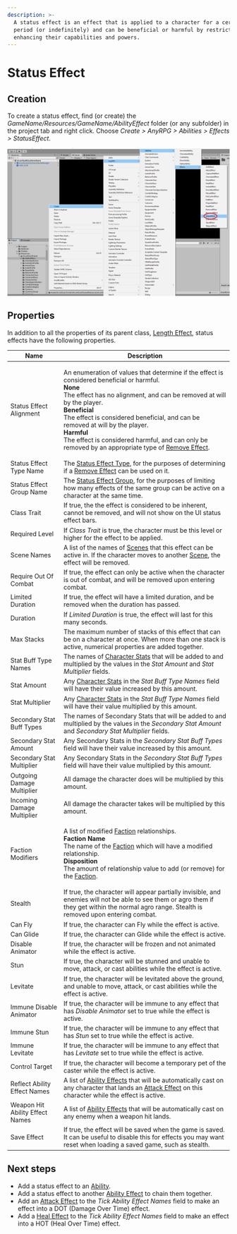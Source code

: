 ```yaml
---
description: >-
  A status effect is an effect that is applied to a character for a certain time
  period (or indefinitely) and can be beneficial or harmful by restricting or
  enhancing their capabilities and powers.
---
```


# Status Effect

## Creation

To create a status effect, find (or create) the _GameName/Resources/GameName/AbilityEffect_ folder (or any subfolder) in the project tab and right click.  Choose _Create > AnyRPG > Abilities > Effects > StatusEffect_.

![](<../../.gitbook/assets/image (2) (1).png>)

## Properties

In addition to all the properties of its parent class, [Length Effect](./#length-effect-properties), status effects have the following properties.

| Name                            | Description                                                                                                                                                                                                                                                                                                                                                                                                                                                                            |
| ------------------------------- | -------------------------------------------------------------------------------------------------------------------------------------------------------------------------------------------------------------------------------------------------------------------------------------------------------------------------------------------------------------------------------------------------------------------------------------------------------------------------------------- |
| Status Effect Alignment         | <p>An enumeration of values that determine if the effect is considered beneficial or harmful.<br><strong>None</strong><br>The effect has no alignment, and can be removed at will by the player.<br><strong>Beneficial</strong><br>The effect is considered beneficial, and can be removed at will by the player.<br><strong>Harmful</strong><br>The effect is considered harmful, and can only be removed by an appropriate type of <a href="remove-effect.md">Remove Effect</a>.</p> |
| Status Effect Type Name         | The [Status Effect Type](../status-effect-type.md), for the purposes of determining if a [Remove Effect](remove-effect.md) can be used on it.                                                                                                                                                                                                                                                                                                                                          |
| Status Effect Group Name        | The [Status Effect Group](../status-effect-group.md), for the purposes of limiting how many effects of the same group can be active on a character at the same time.                                                                                                                                                                                                                                                                                                                   |
| Class Trait                     | If true, the the effect is considered to be inherent, cannot be removed, and will not show on the UI status effect bars.                                                                                                                                                                                                                                                                                                                                                               |
| Required Level                  | If _Class Trait_ is true, the character must be this level or higher for the effect to be applied.                                                                                                                                                                                                                                                                                                                                                                                     |
| Scene Names                     | A list of the names of [Scenes](../scene-node.md) that this effect can be active in. If the character moves to another [Scene](../scene-node.md), the effect will be removed.                                                                                                                                                                                                                                                                                                          |
| Require Out Of Combat           | If true, the effect can only be active when the character is out of combat, and will be removed upon entering combat.                                                                                                                                                                                                                                                                                                                                                                  |
| Limited Duration                | If true, the effect will have a limited duration, and be removed when the duration has passed.                                                                                                                                                                                                                                                                                                                                                                                         |
| Duration                        | If _Limited Duration_ is true, the effect will last for this many seconds.                                                                                                                                                                                                                                                                                                                                                                                                             |
| Max Stacks                      | The maximum number of stacks of this effect that can be on a character at once.  When more than one stack is active, numerical properties are added together.                                                                                                                                                                                                                                                                                                                          |
| Stat Buff Type Names            | The names of [Character Stats](../character-stat.md) that will be added to and multiplied by the values in the _Stat Amount_ and _Stat Multiplier_ fields.                                                                                                                                                                                                                                                                                                                             |
| Stat Amount                     | Any [Character Stats](../character-stat.md) in the _Stat Buff Type Names_ field will have their value increased by this amount.                                                                                                                                                                                                                                                                                                                                                        |
| Stat Multiplier                 | Any [Character Stats](../character-stat.md) in the _Stat Buff Type Names_ field will have their value multiplied by this amount.                                                                                                                                                                                                                                                                                                                                                       |
| Secondary Stat Buff Types       | The names of Secondary Stats that will be added to and multiplied by the values in the _Secondary Stat Amount_ and _Secondary Stat Multiplier_ fields.                                                                                                                                                                                                                                                                                                                                 |
| Secondary Stat Amount           | Any Secondary Stats in the _Secondary Stat Buff Types_ field will have their value increased by this amount.                                                                                                                                                                                                                                                                                                                                                                           |
| Secondary Stat Multiplier       | Any Secondary Stats in the _Secondary Stat Buff Types_ field will have their value multiplied by this amount.                                                                                                                                                                                                                                                                                                                                                                          |
| Outgoing Damage Multiplier      | All damage the character does will be multiplied by this amount.                                                                                                                                                                                                                                                                                                                                                                                                                       |
| Incoming Damage Multiplier      | All damage the character takes will be multiplied by this amount.                                                                                                                                                                                                                                                                                                                                                                                                                      |
| Faction Modifiers               | <p>A list of modified <a href="../faction.md">Faction</a> relationships.<br><strong>Faction Name</strong><br>The name of the <a href="../faction.md">Faction</a> which will have a modified relationship.<br><strong>Disposition</strong><br>The amount of relationship value to add (or remove) for the <a href="../faction.md">Faction</a>.</p>                                                                                                                                      |
| Stealth                         | If true, the character will appear partially invisible, and enemies will not be able to see them or agro them if they get within the normal agro range.  Stealth is removed upon entering combat.                                                                                                                                                                                                                                                                                      |
| Can Fly                         | If true, the character can Fly while the effect is active.                                                                                                                                                                                                                                                                                                                                                                                                                             |
| Can Glide                       | If true, the character can Glide while the effect is active.                                                                                                                                                                                                                                                                                                                                                                                                                           |
| Disable Animator                | If true, the character will be frozen and not animated while the effect is active.                                                                                                                                                                                                                                                                                                                                                                                                     |
| Stun                            | If true, the character will be stunned and unable to move, attack, or cast abilities while the effect is active.                                                                                                                                                                                                                                                                                                                                                                       |
| Levitate                        | If true, the character will be levitated above the ground, and unable to move, attack, or cast abilities while the effect is active.                                                                                                                                                                                                                                                                                                                                                   |
| Immune Disable Animator         | If true, the character will be immune to any effect that has _Disable Animator_ set to true while the effect is active.                                                                                                                                                                                                                                                                                                                                                                |
| Immune Stun                     | If true, the character will be immune to any effect that has _Stun_ set to true while the effect is active.                                                                                                                                                                                                                                                                                                                                                                            |
| Immune Levitate                 | If true, the character will be immune to any effect that has _Levitate_ set to true while the effect is active.                                                                                                                                                                                                                                                                                                                                                                        |
| Control Target                  | If true, the character will become a temporary pet of the caster while the effect is active.                                                                                                                                                                                                                                                                                                                                                                                           |
| Reflect Ability Effect Names    | A list of [Ability Effects](./) that will be automatically cast on any character that lands an [Attack Effect](attack-effect.md) on this character while the effect is active.                                                                                                                                                                                                                                                                                                         |
| Weapon Hit Ability Effect Names | A list of [Ability Effects](./) that will be automatically cast on any enemy when a weapon hit lands.                                                                                                                                                                                                                                                                                                                                                                                  |
| Save Effect                     | If true, the effect will be saved when the game is saved. It can be useful to disable this for effects you may want reset when loading a saved game, such as stealth.                                                                                                                                                                                                                                                                                                                  |

## Next steps

* Add a status effect to an [Ability](../abilities/).
* Add a status effect to another [Ability Effect](./) to chain them together.
* Add an [Attack Effect](attack-effect.md) to the _Tick Ability Effect Names_ field to make an effect into a DOT (Damage Over Time) effect.
* Add a [Heal Effect](heal-effect.md) to the _Tick Ability Effect Names_ field to make an effect into a HOT (Heal Over Time) effect.
